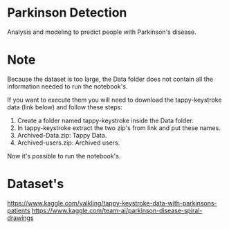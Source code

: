 # Parkinson Detection

Analysis and modeling to predict people with Parkinson's disease.

# Note

Because the dataset is too large, the Data folder does not contain all the information needed to run the notebook's.

If you want to execute them you will need to download the tappy-keystroke data (link below) and follow these steps:
1. Create a folder named tappy-keystroke inside the Data folder.
2. In tappy-keystroke extract the two zip's from link and put these names.
3. Archived-Data.zip: Tappy Data.
4. Archived-users.zip: Archived users.
  

Now it's possible to run the notebook's.


# Dataset's

https://www.kaggle.com/valkling/tappy-keystroke-data-with-parkinsons-patients
https://www.kaggle.com/team-ai/parkinson-disease-spiral-drawings
